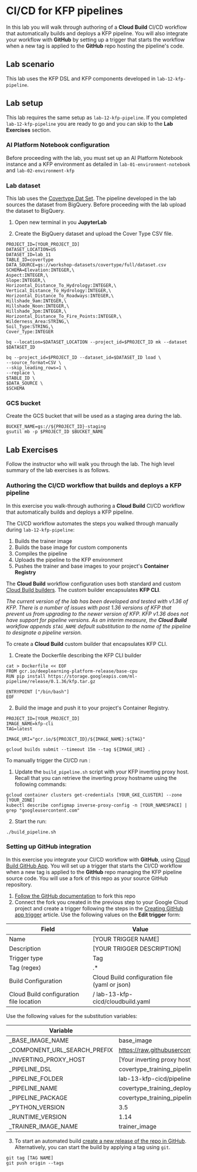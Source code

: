 # CI/CD for KFP pipelines

In this lab you will walk through authoring of a **Cloud Build** CI/CD workflow that automatically builds and deploys a KFP pipeline. You will also integrate your workflow with **GitHub** by setting up a trigger that starts the  workflow when a new tag is applied to the **GitHub** repo hosting the pipeline's code.

## Lab scenario

This lab uses the KFP DSL and KFP components developed in `lab-12-kfp-pipeline`.

## Lab setup

This lab requires the same setup as `lab-12-kfp-pipeline`. If you completed `lab-12-kfp-pipeline` you are ready to go and you can skip to the **Lab Exercises** section.

### AI Platform Notebook configuration
Before proceeding with the lab, you must set up an AI Platform Notebook instance and a KFP environment as detailed in `lab-01-environment-notebook` and `lab-02-environment-kfp`

### Lab dataset
This lab uses the [Covertype Dat Set](../datasets/covertype/README.md). The pipeline developed in the lab sources the dataset from BigQuery. Before proceeding with the lab upload the dataset to BigQuery. 

1. Open new terminal in you **JupyterLab**

2. Create the BigQuery dataset and upload the Cover Type CSV file.
```
PROJECT_ID=[YOUR_PROJECT_ID]
DATASET_LOCATION=US
DATASET_ID=lab_11
TABLE_ID=covertype
DATA_SOURCE=gs://workshop-datasets/covertype/full/dataset.csv
SCHEMA=Elevation:INTEGER,\
Aspect:INTEGER,\
Slope:INTEGER,\
Horizontal_Distance_To_Hydrology:INTEGER,\
Vertical_Distance_To_Hydrology:INTEGER,\
Horizontal_Distance_To_Roadways:INTEGER,\
Hillshade_9am:INTEGER,\
Hillshade_Noon:INTEGER,\
Hillshade_3pm:INTEGER,\
Horizontal_Distance_To_Fire_Points:INTEGER,\
Wilderness_Area:STRING,\
Soil_Type:STRING,\
Cover_Type:INTEGER

bq --location=$DATASET_LOCATION --project_id=$PROJECT_ID mk --dataset $DATASET_ID

bq --project_id=$PROJECT_ID --dataset_id=$DATASET_ID load \
--source_format=CSV \
--skip_leading_rows=1 \
--replace \
$TABLE_ID \
$DATA_SOURCE \
$SCHEMA
```

### GCS bucket
Create the GCS bucket that will be used as a staging area during the lab.
```
BUCKET_NAME=gs://${PROJECT_ID}-staging
gsutil mb -p $PROJECT_ID $BUCKET_NAME
```
## Lab Exercises

Follow the instructor who will walk you through the lab. The high level summary of the lab exercises is as follows.

###  Authoring the CI/CD workflow that builds and deploys a KFP  pipeline

In this exercise you walk-through authoring a **Cloud Build** CI/CD workflow that automatically builds and deploys a KFP pipeline. 

The CI/CD workflow automates the steps you walked through manually during `lab-12-kfp-pipeline`:
1. Builds the trainer image
1. Builds the base image for custom components
1. Compiles the pipeline
1. Uploads the pipeline to the KFP environment
1. Pushes the trainer and base images to your project's **Container Registry**

The **Cloud Build** workflow configuration uses both standard and custom [Cloud Build builders](https://cloud.google.com/cloud-build/docs/cloud-builders). The custom builder encapsulates **KFP CLI**. 

*The current version of the lab has been developed and tested with v1.36 of KFP. There is a number of issues with post 1.36 versions of KFP that prevent us from upgrading to the newer version of KFP. KFP v1.36 does not have support for pipeline versions. As an interim measure, the **Cloud Build**  workflow appends `$TAG_NAME` default substitution to the name of the pipeline to designate a pipeline version.*

To create a **Cloud Build** custom builder that encapsulates KFP CLI.

1. Create the Dockerfile describing the KFP CLI builder
```
cat > Dockerfile << EOF
FROM gcr.io/deeplearning-platform-release/base-cpu
RUN pip install https://storage.googleapis.com/ml-pipeline/release/0.1.36/kfp.tar.gz 

ENTRYPOINT ["/bin/bash"]
EOF
```

2. Build the image and push it to your project's Container Registry. 
```
PROJECT_ID=[YOUR_PROJECT_ID]
IMAGE_NAME=kfp-cli
TAG=latest

IMAGE_URI="gcr.io/${PROJECT_ID}/${IMAGE_NAME}:${TAG}"

gcloud builds submit --timeout 15m --tag ${IMAGE_URI} .
```

To manually trigger the CI/CD run :

1. Update the `build_pipeline.sh` script  with your KFP inverting proxy host. Recall that you can retrieve the inverting proxy hostname using the following commands:
```
gcloud container clusters get-credentials [YOUR_GKE_CLUSTER] --zone [YOUR_ZONE]
kubectl describe configmap inverse-proxy-config -n [YOUR_NAMESPACE] | grep "googleusercontent.com"
```

2. Start the run:
```
./build_pipeline.sh
```
### Setting up GitHub integration
In this exercise you integrate your CI/CD workflow with **GitHub**, using [Cloud Build GitHub App](https://github.com/marketplace/google-cloud-build). 
You will set up a trigger that starts the CI/CD workflow when a new tag is applied to the **GitHub** repo managing the KFP pipeline source code. You will use a fork of this repo as your source GitHub repository.

1. [Follow the GitHub documentation](https://help.github.com/en/github/getting-started-with-github/fork-a-repo) to fork this repo
2. Connect the fork you created in the previous step to your Google Cloud project and create a trigger following the steps in the [Creating GitHub app trigger](https://cloud.google.com/cloud-build/docs/create-github-app-triggers) article. Use the following values on the **Edit trigger** form:

|Field|Value|
|-----|-----|
|Name|[YOUR TRIGGER NAME]|
|Description|[YOUR TRIGGER DESCRIPTION]|
|Trigger type| Tag|
|Tag (regex)|.\*|
|Build Configuration|Cloud Build configuration file (yaml or json)|
|Cloud Build configuration file location|/ lab-13-kfp-cicd/cloudbuild.yaml|


Use the following values for the substitution variables:

|Variable|Value|
|--------|-----|
|_BASE_IMAGE_NAME|base_image|
|_COMPONENT_URL_SEARCH_PREFIX|https://raw.githubusercontent.com/kubeflow/pipelines/0.1.36/components/gcp/|
|_INVERTING_PROXY_HOST|[Your inverting proxy host]|
|_PIPELINE_DSL|covertype_training_pipeline.py|
|_PIPELINE_FOLDER|lab-13-kfp-cicd/pipeline|
|_PIPELINE_NAME|covertype_training_deployment|
|_PIPELINE_PACKAGE|covertype_training_pipeline.yaml|
|_PYTHON_VERSION|3.5|
|_RUNTIME_VERSION|1.14|
|_TRAINER_IMAGE_NAME|trainer_image|


3. To start an automated build [create a new release of the repo in GitHub](https://help.github.com/en/github/administering-a-repository/creating-releases). Alternatively, you can start the build by applying a tag using `git`. 
```
git tag [TAG NAME]
git push origin --tags
```


